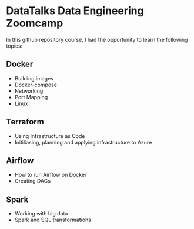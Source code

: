 # DataTalks Data Engineering Zoomcamp

In this github repository course, I had the opportunity to learn the following topics:

## Docker

- Building images
- Docker-compose
- Networking
- Port Mapping
- Linux

## Terraform

- Using Infrastructure as Code
- Initiliasing, planning and applying infrastructure to Azure

## Airflow

- How to run Airflow on Docker
- Creating DAGs

## Spark

- Working with big data
- Spark and SQL transformations
